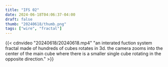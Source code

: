 ```yaml
---
title: "IFS 02"
date: 2024-06-18T04:06:37-04:00
draft: false
thumb: "20240618/thumb.png"
tags: ["wire", "fractal"]
---
```


{{< cdnvideo "20240618/20240618.mp4" "an interated fuction system fractal made of hundreds of cubes rotates in 3d. the camera zooms into the center of the main cube where there is a smaller single cube rotating in the opposite direction." >}}
